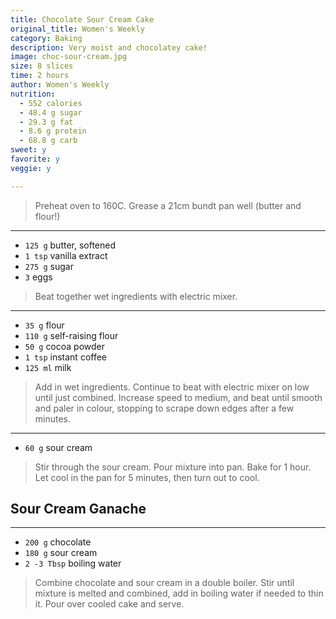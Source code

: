 ```yaml
---
title: Chocolate Sour Cream Cake
original_title: Women's Weekly
category: Baking
description: Very moist and chocolatey cake! 
image: choc-sour-cream.jpg
size: 8 slices
time: 2 hours
author: Women's Weekly
nutrition:
  - 552 calories
  - 48.4 g sugar
  - 29.3 g fat
  - 8.6 g protein
  - 68.8 g carb
sweet: y
favorite: y 
veggie: y

---
```


> Preheat oven to 160C. Grease a 21cm bundt pan well (butter and flour!)

---

* `125 g` butter, softened
* `1 tsp` vanilla extract
* `275 g` sugar
* `3` eggs

> Beat together wet ingredients with electric mixer.

---

* `35 g` flour
* `110 g` self-raising flour
* `50 g` cocoa powder
* `1 tsp` instant coffee
* `125 ml` milk

> Add in wet ingredients. Continue to beat with electric mixer on low until just combined. Increase speed to medium, and beat until smooth and paler in colour, stopping to scrape down edges after a few minutes. 

---

* `60 g` sour cream

> Stir through the sour cream. Pour mixture into pan. Bake for 1 hour. Let cool in the pan for 5 minutes, then turn out to cool.

## Sour Cream Ganache

---

* `200 g` chocolate
* `180 g` sour cream
* `2 -3 Tbsp` boiling water

> Combine chocolate and sour cream in a double boiler. Stir until mixture is melted and combined, add in boiling water if needed to thin it. Pour over cooled cake and serve. 
